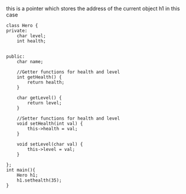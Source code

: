 this is a pointer which stores the address of the current object
h1 in this case

```
class Hero {
private:
    char level;
    int health;
    

public:
	char name;

	//Getter functions for health and level
    int getHealth() {
        return health;
    }

    char getLevel() {
        return level;
    }

	//Setter functions for health and level
    void setHealth(int val) {
        this->health = val;
    }

    void setLevel(char val) {
        this->level = val;
    }
    
};
int main(){
	Hero h1;
	h1.sethealth(35);
}


```